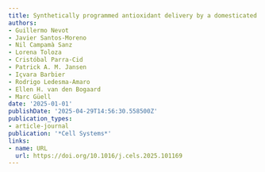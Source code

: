 ```yaml
---
title: Synthetically programmed antioxidant delivery by a domesticated skin commensal
authors:
- Guillermo Nevot
- Javier Santos‐Moreno
- Nil Campamà Sanz
- Lorena Toloza
- Cristóbal Parra-Cid
- Patrick A. M. Jansen
- Içvara Barbier
- Rodrigo Ledesma‐Amaro
- Ellen H. van den Bogaard
- Marc Güell
date: '2025-01-01'
publishDate: '2025-04-29T14:56:30.558500Z'
publication_types:
- article-journal
publication: '*Cell Systems*'
links:
- name: URL
  url: https://doi.org/10.1016/j.cels.2025.101169
---
```

